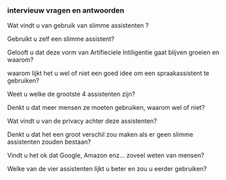 ### intervieuw vragen en antwoorden

Wat vindt u van gebruik van slimme assistenten ?

Gebruikt u zelf een slimme assistent?

Gelooft u dat deze vorm van Artifieciele Intiligentie gaat blijven groeien en waarom?

waarom lijkt het u wel of niet een goed idee om een spraakassistent te gebruiken?

Weet u welke de grootste 4 assistenten zijn?

Denkt u dat meer mensen ze  moeten gebruiken, waarom wel of niet?

Wat vindt u van de privacy achter deze assistenten?

Denkt u dat het een groot verschil zou maken als er geen slimme assistenten zouden bestaan?

Vindt u het ok dat Google, Amazon enz... zoveel weten van mensen?

Welke van de vier assistenten lijkt u beter en zou u eerder gebruiken?


